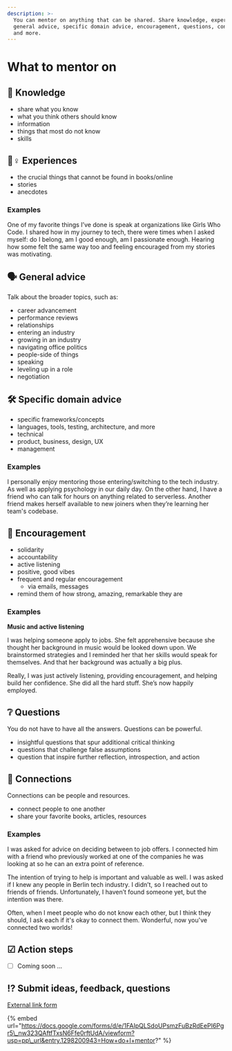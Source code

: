 ```yaml
---
description: >-
  You can mentor on anything that can be shared. Share knowledge, experiences,
  general advice, specific domain advice, encouragement, questions, connections,
  and more.
---
```


# What to mentor on

## 🧠 Knowledge

* share what you know
* what you think others should know
* information
* things that most do not know
* skills

## 🚵♀ Experiences

* the crucial things that cannot be found in books/online
* stories
* anecdotes

### Examples

One of my favorite things I’ve done is speak at organizations like Girls Who Code. I shared how in my journey to tech, there were times when I asked myself: do I belong, am I good enough, am I passionate enough. Hearing how some felt the same way too and feeling encouraged from my stories was motivating.

## 🗣 General advice

Talk about the broader topics, such as:

* career advancement
* performance reviews
* relationships
* entering an industry
* growing in an industry
* navigating office politics
* people-side of things
* speaking
* leveling up in a role
* negotiation

## 🛠 Specific domain advice

* specific frameworks/concepts
* languages, tools, testing, architecture, and more
* technical
* product, business, design, UX
* management

### Examples

I personally enjoy mentoring those entering/switching to the tech industry. As well as applying psychology in our daily day. On the other hand, I have a friend who can talk for hours on anything related to serverless. Another friend makes herself available to new joiners when they’re learning her team's codebase.

## 🤗 Encouragement

* solidarity
* accountability
* active listening
* positive, good vibes
* frequent and regular encouragement
  * via emails, messages
* remind them of how strong, amazing, remarkable they are

### Examples

**Music and active listening**

I was helping someone apply to jobs. She felt apprehensive because she thought her background in music would be looked down upon. We brainstormed strategies and I reminded her that her skills would speak for themselves. And that her background was actually a big plus.

Really, I was just actively listening, providing encouragement, and helping build her confidence. She did all the hard stuff. She’s now happily employed.

## ❔ Questions

You do not have to have all the answers. Questions can be powerful.

* insightful questions that spur additional critical thinking
* questions that challenge false assumptions
* question that inspire further reflection, introspection, and action

## 🤝 Connections

Connections can be people and resources.

* connect people to one another
* share your favorite books, articles, resources

### Examples

I was asked for advice on deciding between to job offers. I connected him with a friend who previously worked at one of the companies he was looking at so he can an extra point of reference.

The intention of trying to help is important and valuable as well. I was asked if I knew any people in Berlin tech industry. I didn’t, so I reached out to friends of friends. Unfortunately, I haven’t found someone yet, but the intention was there.

Often, when I meet people who do not know each other, but I think they should, I ask each if it's okay to connect them. Wonderful, now you've connected two worlds!

## ☑ Action steps

* [ ] Coming soon ...

## ⁉ Submit ideas, feedback, questions

[External link form](https://docs.google.com/forms/d/e/1FAIpQLSdoUPsmzFuBzRdEePI6Pgr5_nw323QAftfTxsN6Ffe0rftUdA/viewform?usp=pp_url&entry.1298200943=How+do+I+mentor?)

{% embed url="https://docs.google.com/forms/d/e/1FAIpQLSdoUPsmzFuBzRdEePI6Pgr5\_nw323QAftfTxsN6Ffe0rftUdA/viewform?usp=pp\_url&entry.1298200943=How+do+I+mentor?" %}



